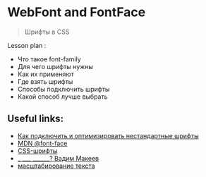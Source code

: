 ﻿# WebFont and FontFace
> Шрифты в CSS

Lesson plan :
+ Что такое font-family
+ Для чего шрифты нужны
+ Как их применяют
+ Где взять шрифты
+ Способы подключить шрифты
+ Какой способ лучше выбрать

## Useful links:
+ [Как подключить и оптимизировать нестандартные шрифты](https://htmlacademy.ru/blog/boost/tutorial/fonts-loading)
+ [MDN @font-face](https://developer.mozilla.org/ru/docs/Web/CSS/@font-face)
+ [CSS-шрифты](https://html5book.ru/css-shrifty/)
+ [_ ___ ______? Вадим Макеев](https://www.youtube.com/watch?v=uI3Q5m9xkkw)
+ [масштабирование текста](https://youtu.be/cO2-zYzjyD0)